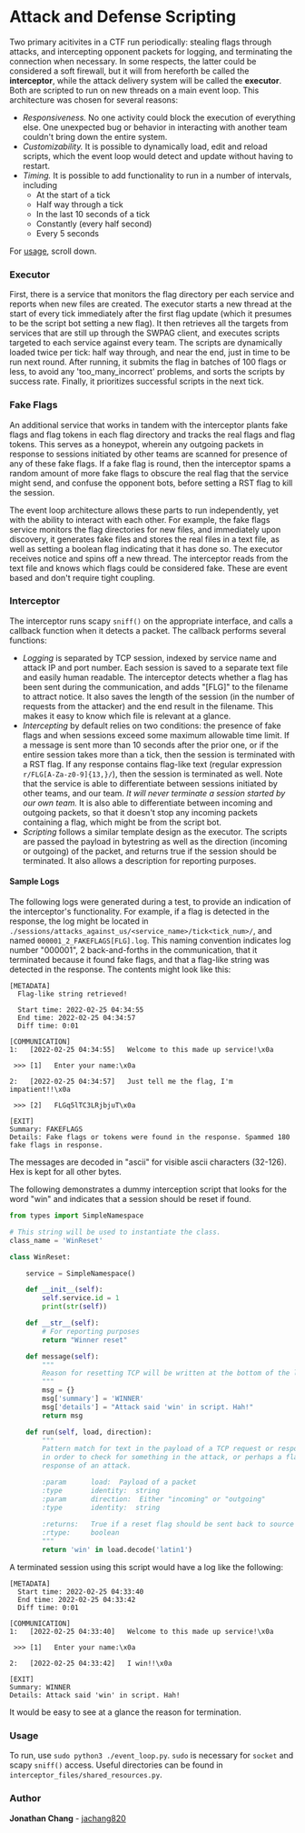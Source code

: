 # Attack and Defense Scripting

Two primary acitivites in a CTF run periodically: stealing flags through attacks, and intercepting opponent packets for logging, and terminating the connection when necessary. In some respects, the latter could be considered a soft firewall, but it will from hereforth be called the **interceptor**, while the attack delivery system will be called the **executor**. Both are scripted to run on new threads on a main event loop. This architecture was chosen for several reasons:

- *Responsiveness.* No one activity could block the execution of everything else. One unexpected bug or behavior in interacting with another team couldn't bring down the entire system.
- *Customizability.* It is possible to dynamically load, edit and reload scripts, which the event loop would detect and update without having to restart.
- *Timing.* It is possible to add functionality to run in a number of intervals, including
  - At the start of a tick
  - Half way through a tick
  - In the last 10 seconds of a tick
  - Constantly (every half second)
  - Every 5 seconds

For [usage](#usage), scroll down.

### Executor

First, there is a service that monitors the flag directory per each service and reports when new files are created. The executor starts a new thread at the start of every tick immediately after the first flag update (which it presumes to be the script bot setting a new flag). It then retrieves all the targets from services that are still up through the SWPAG client, and executes scripts targeted to each service against every team. The scripts are dynamically loaded twice per tick: half way through, and near the end, just in time to be run next round. After running, it submits the flag in batches of 100 flags or less, to avoid any 'too_many_incorrect' problems, and sorts the scripts by success rate. Finally, it prioritizes successful scripts in the next tick.

### Fake Flags

An additional service that works in tandem with the interceptor plants fake flags and flag tokens in each flag directory and tracks the real flags and flag tokens. This serves as a honeypot, wherein any outgoing packets in response to sessions initiated by other teams are scanned for presence of any of these fake flags. If a fake flag is round, then the interceptor spams a random amount of more fake flags to obscure the real flag that the service might send, and confuse the opponent bots, before setting a RST flag to kill the session. 

The event loop architecture allows these parts to run independently, yet with the ability to interact with each other. For example, the fake flags service monitors the flag directories for new files, and immediately upon discovery, it generates fake files and stores the real files in a text file, as well as setting a boolean flag indicating that it has done so. The executor receives notice and spins off a new thread. The interceptor reads from the text file and knows which flags could be considered fake. These are event based and don't require tight coupling.

### Interceptor

The interceptor runs scapy `sniff()` on the appropriate interface, and calls a callback function when it detects a packet. The callback performs several functions:

- *Logging* is separated by TCP session, indexed by service name and attack IP and port number. Each session is saved to a separate text file and easily human readable. The interceptor detects whether a flag has been sent during the communication, and adds "[FLG]" to the filename to attract notice. It also saves the length of the session (in the number of requests from the attacker) and the end result in the filename. This makes it easy to know which file is relevant at a glance.
- *Intercepting* by default relies on two conditions: the presence of fake flags and when sessions exceed some maximum allowable time limit. If a message is sent more than 10 seconds after the prior one, or if the entire session takes more than a tick, then the session is terminated with a RST flag. If any response contains flag-like text (regular expression `r/FLG[A-Za-z0-9]{13,}/`), then the session is terminated as well. Note that the service is able to differentiate between sessions initiated by other teams, and our team. *It will never terminate a session started by our own team.* It is also able to differentiate between incoming and outgoing packets, so that it doesn't stop any incoming packets containing a flag, which might be from the script bot.
- *Scripting* follows a similar template design as the executor. The scripts are passed the payload in bytestring as well as the direction (incoming or outgoing) of the packet, and returns true if the session should be terminated. It also allows a description for reporting purposes.

#### Sample Logs

The following logs were generated during a test, to provide an indication of the interceptor's functionality. For example, if a flag is detected in the response, the log might be located in `./sessions/attacks_against_us/<service_name>/tick<tick_num>/`, and named `000001_2_FAKEFLAGS[FLG].log`. This naming convention indicates log number "000001", 2 back-and-forths in the communication, that it terminated because it found fake flags, and that a flag-like string was detected in the response. The contents might look like this:

```
[METADATA]
  Flag-like string retrieved!

  Start time: 2022-02-25 04:34:55
  End time: 2022-02-25 04:34:57
  Diff time: 0:01

[COMMUNICATION]
1:   [2022-02-25 04:34:55]   Welcome to this made up service!\x0a

 >>> [1]   Enter your name:\x0a

2:   [2022-02-25 04:34:57]   Just tell me the flag, I'm impatient!!\x0a

 >>> [2]   FLGq5lTC3LRjbjuT\x0a

[EXIT]
Summary: FAKEFLAGS
Details: Fake flags or tokens were found in the response. Spammed 180 fake flags in response.
```

The messages are decoded in "ascii" for visible ascii characters (32-126). Hex is kept for all other bytes.

The following demonstrates a dummy interception script that looks for the word "win" and indicates that a session should be reset if found.

```python
from types import SimpleNamespace

# This string will be used to instantiate the class.
class_name = 'WinReset'

class WinReset: 

    service = SimpleNamespace()

    def __init__(self):
        self.service.id = 1
        print(str(self))

    def __str__(self):
        # For reporting purposes
        return "Winner reset"

    def message(self):
        """
        Reason for resetting TCP will be written at the bottom of the log files.
        """
        msg = {}
        msg['summary'] = 'WINNER'
        msg['details'] = "Attack said 'win' in script. Hah!"
        return msg

    def run(self, load, direction):
        """
        Pattern match for text in the payload of a TCP request or response packet
        in order to check for something in the attack, or perhaps a flag in the
        response of an attack.

        :param      load:  Payload of a packet
        :type       identity:  string
        :param      direction:  Either "incoming" or "outgoing"
        :type       identity:  string
        
        :returns:   True if a reset flag should be sent back to source
        :rtype:     boolean
        """
        return 'win' in load.decode('latin1')
```

A terminated session using this script would have a log like the following:

```
[METADATA]
  Start time: 2022-02-25 04:33:40
  End time: 2022-02-25 04:33:42
  Diff time: 0:01

[COMMUNICATION]
1:   [2022-02-25 04:33:40]   Welcome to this made up service!\x0a

 >>> [1]   Enter your name:\x0a

2:   [2022-02-25 04:33:42]   I win!!\x0a

[EXIT]
Summary: WINNER
Details: Attack said 'win' in script. Hah!
```

It would be easy to see at a glance the reason for termination.

### Usage

To run, use `sudo python3 ./event_loop.py`. `sudo` is necessary for `socket` and scapy `sniff()` access. Useful directories can be found in `interceptor_files/shared_resources.py`.

### Author

**Jonathan Chang** - [jachang820](https://github.com/jachang820)